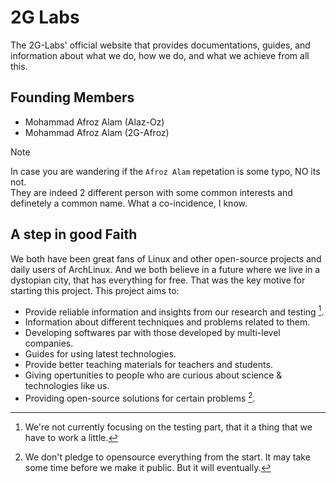 # 2G Labs
The 2G-Labs' official website that provides documentations, guides, and information about what we do, how we do, and what we achieve from all this.

## Founding Members
- Mohammad Afroz Alam (Alaz-Oz)
- Mohammad Afroz Alam (2G-Afroz)

> [!Note]
> In case you are wandering if the `Afroz Alam` repetation is some typo, NO its not.<br>
> They are indeed 2 different person with some common interests and definetely a common name. What a co-incidence, I know.

## A step in good Faith
We both have been great fans of Linux and other open-source projects and daily users of ArchLinux. And we both believe in a future where we live in a dystopian city, that has everything for free. That was the key motive for starting this project. This project aims to:

- Provide reliable information and insights from our research and testing [^1].
- Information about different techniques and problems related to them.
- Developing softwares par with those developed by multi-level companies.
- Guides for using latest technologies.
- Provide better teaching materials for teachers and students.
- Giving opertunities to people who are curious about science & technologies like us.
- Providing open-source solutions for certain problems [^tc].

[^1]: We're not currently focusing on the testing part, that it a thing that we have to work a little.
[^tc]: We don't pledge to opensource everything from the start. It may take some time before we make it public. But it will eventually.
